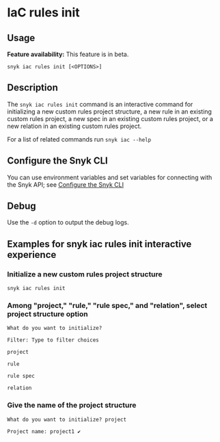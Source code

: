# IaC rules init

## Usage

**Feature availability:** This feature is in beta.

`snyk iac rules init [<OPTIONS>]`

## Description

The `snyk iac rules init` command is an interactive command for initializing a new custom rules project structure, a new rule in an existing custom rules project, a new spec in an existing custom rules project, or a new relation in an existing custom rules project.

For a list of related commands run `snyk iac --help`

## Configure the Snyk CLI

You can use environment variables and set variables for connecting with the Snyk API; see [Configure the Snyk CLI](https://docs.snyk.io/snyk-cli/configure-the-snyk-cli)

## Debug

Use the `-d` option to output the debug logs.

## Examples for snyk iac rules init interactive experience

### **Initialize a new custom rules project structure**

```
snyk iac rules init
```

### Among "project," "rule," "rule spec," and "relation", select project structure option

`What do you want to initialize?`

`Filter: Type to filter choices`

`project`

`rule`

`rule spec`

`relation`

### Give the name of the project structure

`What do you want to initialize? project`

`Project name: project1 ✔`
